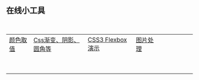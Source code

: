 ## 在线小工具


  <table style="width:100%;" cellpadding="0" cellspacing="0" align="center">
   <tbody>
    <tr>
      <td><a href="http://likexia.gitee.io/tools/colors/" target="_blank">颜色取值</a></td>
     <td><a href="http://likexia.gitee.io/tools/css3Preview/" target="_blank">Css渐变、阴影、圆角等</a></td>
     <td><a href="http://likexia.gitee.io/tools/flexbox-playground/" target="_blank">CSS3 Flexbox演示</a></td>
     <td><a href="http://likexia.gitee.io/tools/imgfilter/" target="_blank">图片处理</a></td>
     <td><br /></td>
     <td><br /></td>
     <td><br /></td>
     <td><br /></td>
     <td><br /></td>
     <td><br /></td>
    </tr>
    <tr>
     <td><br /></td>
     <td><br /></td>
     <td><br /></td>
     <td><br /></td>
     <td><br /></td>
     <td><br /></td>
     <td><br /></td>
     <td><br /></td>
     <td><br /></td>
     <td><br /></td>
    </tr>
    <tr>
     <td><br /></td>
     <td><br /></td>
     <td><br /></td>
     <td><br /></td>
     <td><br /></td>
     <td><br /></td>
     <td><br /></td>
     <td><br /></td>
     <td><br /></td>
     <td><br /></td>
    </tr>
